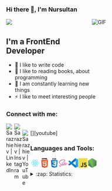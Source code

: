 ### Hi there 👋, I'm Nursultan

<img align="right" alt="GIF" src="https://i.pinimg.com/originals/e4/26/70/e426702edf874b181aced1e2fa5c6cde.gif" width="270" height="170" />

![](https://komarev.com/ghpvc/?username=Sarazhiev)



## I'm a FrontEnd Developer
- 💪 I like to write code
- 🎉 I like to reading books, about programming
- 🥅 I am constantly learning new things
- ⚡ I like to meet interesting people



### Connect with me:

  [<img align="left" alt="Sarazhiev | LinkedIn" width="22px" src="https://cdn1.iconfinder.com/data/icons/logotypes/32/square-linkedin-256.png" />][linkedin] [<img align="left" alt="Sarazhiev | Instagram" width="22px" src="https://cdn-icons-png.flaticon.com/512/2111/2111463.png" />][instagram]
<br />
  [<img align="left" alt="Sarazhiev | YouTube" width="22px" src="[https://cdn1.iconfinder.com/data/icons/logotypes/32/square-linkedin-256.png](https://www.flaticon.com/ru/free-icon/youtube_1384060?term=youtube&page=1&position=2&page=1&position=2&related_id=1384060&origin=tag)" />][youtube]

### Languages and Tools:

<img align="left" alt="React" width="26px" src="https://raw.githubusercontent.com/github/explore/80688e429a7d4ef2fca1e82350fe8e3517d3494d/topics/react/react.png" />
<img align="left" alt="HTML5" width="26px" src="https://raw.githubusercontent.com/github/explore/80688e429a7d4ef2fca1e82350fe8e3517d3494d/topics/html/html.png" />
<img align="left" alt="CSS3" width="26px" src="https://raw.githubusercontent.com/github/explore/80688e429a7d4ef2fca1e82350fe8e3517d3494d/topics/css/css.png" />
<img align="left" alt="Sass" width="26px" src="https://raw.githubusercontent.com/github/explore/80688e429a7d4ef2fca1e82350fe8e3517d3494d/topics/sass/sass.png" />
<img align="left" alt="Visual Studio Code" width="26px" src="https://raw.githubusercontent.com/github/explore/80688e429a7d4ef2fca1e82350fe8e3517d3494d/topics/visual-studio-code/visual-studio-code.png" />
<img align="left" alt="JavaScript" width="26px" src="https://raw.githubusercontent.com/github/explore/80688e429a7d4ef2fca1e82350fe8e3517d3494d/topics/javascript/javascript.png" />
<img align="left" alt="Node.js" width="26px" src="https://raw.githubusercontent.com/github/explore/80688e429a7d4ef2fca1e82350fe8e3517d3494d/topics/nodejs/nodejs.png" />


<br />
<br />



<details>
  <summary>:zap: Statistics:</summary>
   <img align="left" alt="codeSTACKr's GitHub Stats" src="https://github-readme-stats.vercel.app/api/top-langs/?username=Sarazhiev&langs_count=8&layout=compact" />
    <br />
    <br>
    <img align="left" alt="codeSTACKr's GitHub Stats" src="https://github-readme-stats.vercel.app/api?username=Sarazhiev&show_icons=true" />
</details>

[linkedin]: https://www.linkedin.com/in/nursultan-sarazhiev-617398227/
[instagram]: https://www.instagram.com/nomads.11/
